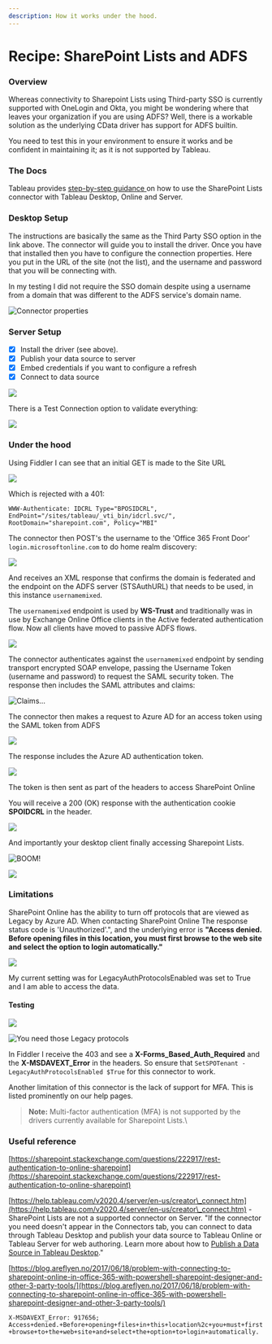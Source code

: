 ```yaml
---
description: How it works under the hood.
---
```


# Recipe: SharePoint Lists and ADFS

### Overview

Whereas connectivity to Sharepoint Lists using Third-party SSO is currently supported with OneLogin and Okta, you might be wondering where that leaves your organization if you are using ADFS? Well, there is a workable solution as the underlying CData driver has support for ADFS builtin.&#x20;

You need to test this in your environment to ensure it works and be confident in maintaining it; as it is not supported by Tableau.&#x20;

### The Docs

Tableau provides [step-by-step guidance ](https://help.tableau.com/current/pro/desktop/en-us/examples\_sharepoint\_lists.htm)on how to use the SharePoint Lists connector with Tableau Desktop, Online and Server.

### Desktop Setup

The instructions are basically the same as the Third Party SSO option in the link above. The connector will guide you to install the driver. Once you have that installed then you have to configure the connection properties. Here you put in the URL of the site (not the list), and the username and password that you will be connecting with.&#x20;

In my testing I did not require the SSO domain despite using a username from a domain that was different to the ADFS service's domain name.

![Connector properties](<../.gitbook/assets/image (64).png>)

### Server Setup

* [x] Install the driver (see above).
* [x] Publish your data source to server
* [x] Embed credentials if you want to configure a refresh
* [x] Connect to data source

![](<../.gitbook/assets/image (86).png>)

There is a Test Connection option to validate everything:

![](<../.gitbook/assets/image (85).png>)

### Under the hood

Using Fiddler I can see that an initial GET is made to the Site URL&#x20;

![](<../.gitbook/assets/image (63).png>)

Which is rejected with a 401:

`WWW-Authenticate: IDCRL Type="BPOSIDCRL", EndPoint="/sites/tableau/_vti_bin/idcrl.svc/", RootDomain="sharepoint.com", Policy="MBI"`

The connector then POST's the username to the 'Office 365 Front Door' `login.microsoftonline.com` to do home realm discovery:

![](<../.gitbook/assets/image (58).png>)

And receives an XML response that confirms the domain is federated and the endpoint on the ADFS server (STSAuthURL) that needs to be used, in this instance `usernamemixed`.

The `usernamemixed` endpoint is used by **WS-Trust** and traditionally was in use by Exchange Online Office clients in the Active federated authentication flow. Now all clients have moved to passive ADFS flows.

![](<../.gitbook/assets/image (66).png>)

The connector authenticates against the `usernamemixed` endpoint by sending transport encrypted SOAP envelope, passing the Username Token (username and password) to request the SAML security token. The response then includes the SAML attributes and claims:

![Claims...](<../.gitbook/assets/image (79).png>)

The connector then makes a request to Azure AD for an access token using the SAML token from ADFS

![](<../.gitbook/assets/image (77).png>)

The response includes the Azure AD authentication token.

![](<../.gitbook/assets/image (76).png>)

The token is then sent as part of the headers to access SharePoint Online

You will receive a 200 (OK) response with the authentication cookie **SPOIDCRL** in the header.

![](<../.gitbook/assets/image (78).png>)

And importantly your desktop client finally accessing Sharepoint Lists.

![BOOM!](<../.gitbook/assets/image (73).png>)



![](<../.gitbook/assets/image (85).png>)

### Limitations

SharePoint Online has the ability to turn off protocols that are viewed as Legacy by Azure AD. When contacting SharePoint Online The response status code is 'Unauthorized'.", and the underlying error is **"Access denied. Before opening files in this location, you must first browse to the web site and select the option to login automatically."**

![](<../.gitbook/assets/image (87).png>)

My current setting was for LegacyAuthProtocolsEnabled was set to True and I am able to access the data.

#### Testing

![](<../.gitbook/assets/image (84).png>)

![You need those Legacy protocols](<../.gitbook/assets/image (88).png>)

In Fiddler I receive the 403 and see a **X-Forms\_Based\_Auth\_Required** and the **X-MSDAVEXT\_Error** in the headers. So ensure that `SetSPOTenant -LegacyAuthProtocolsEnabled $True` for this connector to work.

Another limitation of this connector is the lack of support for MFA. This is listed prominently on our help pages.

> **Note:** Multi-factor authentication (MFA) is not supported by the drivers currently available for Sharepoint Lists.\
>

### Useful reference

[https://sharepoint.stackexchange.com/questions/222917/rest-authentication-to-online-sharepoint](https://sharepoint.stackexchange.com/questions/222917/rest-authentication-to-online-sharepoint)

[https://help.tableau.com/v2020.4/server/en-us/creator\_connect.htm](https://help.tableau.com/v2020.4/server/en-us/creator\_connect.htm) - SharePoint Lists are not a supported connector on Server. "If the connector you need doesn't appear in the Connectors tab, you can connect to data through Tableau Desktop and publish your data source to Tableau Online or Tableau Server for web authoring. Learn more about how to [Publish a Data Source in Tableau Desktop](https://help.tableau.com/current/pro/desktop/en-us/publish\_datasources.htm)."

[https://blog.areflyen.no/2017/06/18/problem-with-connecting-to-sharepoint-online-in-office-365-with-powershell-sharepoint-designer-and-other-3-party-tools/](https://blog.areflyen.no/2017/06/18/problem-with-connecting-to-sharepoint-online-in-office-365-with-powershell-sharepoint-designer-and-other-3-party-tools/)

`X-MSDAVEXT_Error: 917656; Access+denied.+Before+opening+files+in+this+location%2c+you+must+first+browse+to+the+web+site+and+select+the+option+to+login+automatically.`


